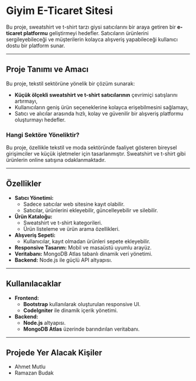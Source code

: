 # Giyim E-Ticaret Sitesi

Bu proje, sweatshirt ve t-shirt tarzı giysi satıcılarını bir araya getiren bir **e-ticaret platformu** geliştirmeyi hedefler. Satıcıların ürünlerini sergileyebileceği ve müşterilerin kolayca alışveriş yapabileceği kullanıcı dostu bir platform sunar.

---

## Proje Tanımı ve Amacı
Bu proje, tekstil sektörüne yönelik bir çözüm sunarak:
- **Küçük ölçekli sweatshirt ve t-shirt satıcılarının** çevrimiçi satışlarını artırmayı,
- Kullanıcıların geniş ürün seçeneklerine kolayca erişebilmesini sağlamayı,
- Satıcı ve alıcılar arasında hızlı, kolay ve güvenilir bir alışveriş platformu oluşturmayı hedefler.

### Hangi Sektöre Yöneliktir?
Bu proje, özellikle tekstil ve moda sektöründe faaliyet gösteren bireysel girişimciler ve küçük işletmeler için tasarlanmıştır. Sweatshirt ve t-shirt gibi ürünlerin online satışına odaklanmaktadır.

---

## Özellikler
- **Satıcı Yönetimi:**
  - Sadece satıcılar web sitesine kayıt olabilir.
  - Satıcılar, ürünlerini ekleyebilir, güncelleyebilir ve silebilir.
- **Ürün Kataloğu:**
  - Sweatshirt ve t-shirt kategorileri.
  - Ürün listeleme ve ürün arama özellikleri.
- **Alışveriş Sepeti:**
  - Kullanıcılar, kayıt olmadan ürünleri sepete ekleyebilir.
- **Responsive Tasarım:** Mobil ve masaüstü uyumlu arayüz.
- **Veritabanı:** MongoDB Atlas tabanlı dinamik veri yönetimi.
- **Backend:** Node.js ile güçlü API altyapısı.

---

## Kullanılacaklar
- **Frontend:**
  - **Bootstrap** kullanılarak oluşturulan responsive UI.
  - **CodeIgniter** ile dinamik içerik yönetimi.
- **Backend:**
  - **Node.js** altyapısı.
  - **MongoDB Atlas** üzerinde barındırılan veritabanı.

---

## Projede Yer Alacak Kişiler
- Ahmet Mutlu
- Ramazan Budak
